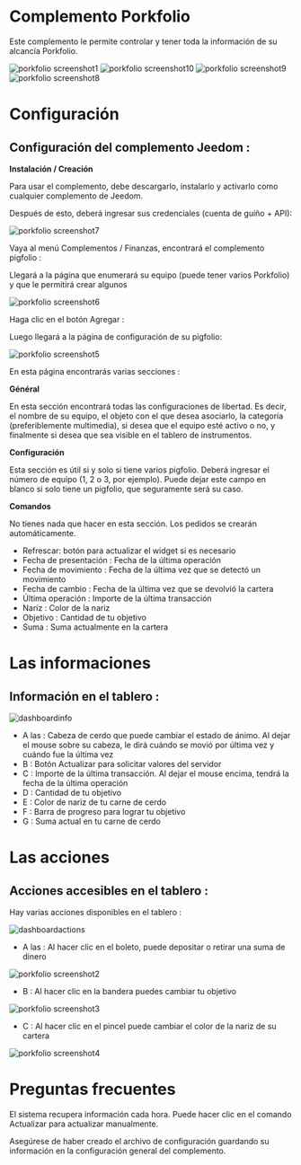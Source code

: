 # Complemento Porkfolio 

Este complemento le permite controlar y tener toda la información de su alcancía Porkfolio.

![porkfolio screenshot1](./images/porkfolio_screenshot1.jpg)
![porkfolio screenshot10](./images/porkfolio_screenshot10.jpg)
![porkfolio screenshot9](./images/porkfolio_screenshot9.jpg)
![porkfolio screenshot8](./images/porkfolio_screenshot8.jpg)

# Configuración 

## Configuración del complemento Jeedom : 

**Instalación / Creación**

Para usar el complemento, debe descargarlo, instalarlo y activarlo como cualquier complemento de Jeedom.

Después de esto, deberá ingresar sus credenciales (cuenta de guiño + API):

![porkfolio screenshot7](./images/porkfolio_screenshot7.jpg)

Vaya al menú Complementos / Finanzas, encontrará el complemento pigfolio :

Llegará a la página que enumerará su equipo (puede tener varios Porkfolio) y que le permitirá crear algunos

![porkfolio screenshot6](./images/porkfolio_screenshot6.jpg)

Haga clic en el botón Agregar :

Luego llegará a la página de configuración de su pigfolio:

![porkfolio screenshot5](./images/porkfolio_screenshot5.jpg)

En esta página encontrarás varias secciones :

**Général**

En esta sección encontrará todas las configuraciones de libertad. Es decir, el nombre de su equipo, el objeto con el que desea asociarlo, la categoría (preferiblemente multimedia), si desea que el equipo esté activo o no, y finalmente si desea que sea visible en el tablero de instrumentos.

**Configuración**

Esta sección es útil si y solo si tiene varios pigfolio. Deberá ingresar el número de equipo (1, 2 o 3, por ejemplo). Puede dejar este campo en blanco si solo tiene un pigfolio, que seguramente será su caso.

**Comandos**

No tienes nada que hacer en esta sección. Los pedidos se crearán automáticamente.

-   Refrescar: botón para actualizar el widget si es necesario
-   Fecha de presentación : Fecha de la última operación
-   Fecha de movimiento : Fecha de la última vez que se detectó un movimiento
-   Fecha de cambio : Fecha de la última vez que se devolvió la cartera
-   Última operación : Importe de la última transacción
-   Nariz : Color de la nariz
-   Objetivo : Cantidad de tu objetivo
-   Suma : Suma actualmente en la cartera

# Las informaciones 

## Información en el tablero : 

![dashboardinfo](./images/dashboardinfo.jpg)

-   A las : Cabeza de cerdo que puede cambiar el estado de ánimo. Al dejar el mouse sobre su cabeza, le dirá cuándo se movió por última vez y cuándo fue la última vez
-   B : Botón Actualizar para solicitar valores del servidor
-   C : Importe de la última transacción. Al dejar el mouse encima, tendrá la fecha de la última operación
-   D : Cantidad de tu objetivo
-   E : Color de nariz de tu carne de cerdo
-   F : Barra de progreso para lograr tu objetivo
-   G : Suma actual en tu carne de cerdo

# Las acciones 

## Acciones accesibles en el tablero : 

Hay varias acciones disponibles en el tablero :

![dashboardactions](./images/dashboardactions.jpg)

-   A las : Al hacer clic en el boleto, puede depositar o retirar una suma de dinero

![porkfolio screenshot2](./images/porkfolio_screenshot2.jpg)

-   B : Al hacer clic en la bandera puedes cambiar tu objetivo

![porkfolio screenshot3](./images/porkfolio_screenshot3.jpg)

-   C : Al hacer clic en el pincel puede cambiar el color de la nariz de su cartera

![porkfolio screenshot4](./images/porkfolio_screenshot4.jpg)

# Preguntas frecuentes 

El sistema recupera información cada hora. Puede hacer clic en el comando Actualizar para actualizar manualmente.

Asegúrese de haber creado el archivo de configuración guardando su información en la configuración general del complemento.
